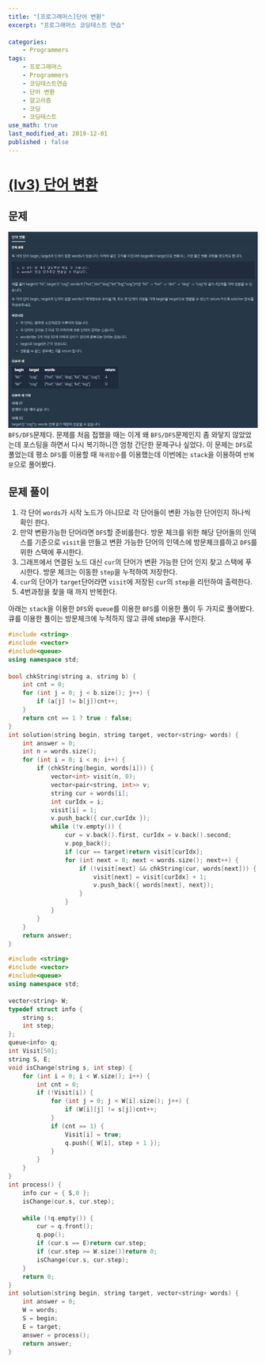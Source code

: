 ```yaml
---
title: "[프로그래머스]단어 변환"
excerpt: "프로그래머스 코딩테스트 연습"

categories:
    - Programmers
tags:
    - 프로그래머스
    - Programmers
    - 코딩테스트연습
    - 단어 변환
    - 알고리즘
    - 코딩
    - 코딩테스트
use_math: true
last_modified_at: 2019-12-01
published : false
---    
```

# [(lv3) 단어 변환](https://programmers.co.kr/learn/courses/30/lessons/43163)   

## 문제
[![](/assets/Programmers/2019-12-01-Programmers-word-change-img01.jpg)](/assets/Programmers/2019-12-01-Programmers-word-change-img01.jpg)   
`BFS/DFS`문제다. 문제를 처음 접했을 때는 이게 왜 `BFS/DFS`문제인지 좀 와닿지 않았었는데 포스팅을 하면서 다시 복기하니깐 엄청 간단한 문제구나 싶었다. 이 문제는 `DFS`로 풀었는데 평소 `DFS`를 이용할 때 `재귀함수`를 이용했는데 이번에는 `stack`을 이용하여 `반복문`으로 풀어봤다.  

## 문제 풀이  
1. 각 단어 `words`가 시작 노드가 아니므로 각 단어들이 변환 가능한 단어인지 하나씩 확인 한다.
2. 만약 변환가능한 단어라면 `DFS`할 준비를한다. 방문 체크를 위한 해당 단어들의 인덱스를 기준으로 `visit`을 만들고 변환 가능한 단어의 인덱스에 방문체크를하고 `DFS`를 위한 스택에 푸시한다.  
3. 그래프에서 연결된 노드 대신 `cur`의 단어가 변환 가능한 단어 인지 찾고 스택에 푸시한다. 방문 체크는 이동한 `step`을 누적하여 저장한다.  
4. `cur`의 단어가 `target`단어라면 `visit`에 저장된 `cur`의 `step`을 리턴하여 출력한다. 
5. 4번과정을 찾을 때 까지 반복한다.  
  
아래는 `stack`을 이용한 `DFS`와 `queue`를 이용한 `BFS`를 이용한 풀이 두 가지로 풀어봤다.  
큐를 이용한 풀이는 방문체크에 누적하지 않고 큐에 step을 푸시한다.  

```cpp
#include <string>
#include <vector>
#include<queue>
using namespace std;

bool chkString(string a, string b) {
	int cnt = 0;
	for (int j = 0; j < b.size(); j++) {
		if (a[j] != b[j])cnt++;
	}
	return cnt == 1 ? true : false;
}
int solution(string begin, string target, vector<string> words) {
	int answer = 0;
	int n = words.size();
	for (int i = 0; i < n; i++) {
		if (chkString(begin, words[i])) {
			vector<int> visit(n, 0);
			vector<pair<string, int>> v;
			string cur = words[i];
			int curIdx = i;
			visit[i] = 1;
			v.push_back({ cur,curIdx });
			while (!v.empty()) {
				cur = v.back().first, curIdx = v.back().second;
				v.pop_back();
				if (cur == target)return visit[curIdx];
				for (int next = 0; next < words.size(); next++) {
					if (!visit[next] && chkString(cur, words[next])) {
						visit[next] = visit[curIdx] + 1;
						v.push_back({ words[next], next});
					}
				}
			}
		}
	}
	return answer;
}
```  
```cpp
#include <string>
#include <vector>
#include<queue>
using namespace std;

vector<string> W;
typedef struct info {
	string s;
	int step;
};
queue<info> q;
int Visit[50];
string S, E;
void isChange(string s, int step) {
	for (int i = 0; i < W.size(); i++) {
		int cnt = 0;
		if (!Visit[i]) {
			for (int j = 0; j < W[i].size(); j++) {
				if (W[i][j] != s[j])cnt++;
			}
			if (cnt == 1) {
				Visit[i] = true;
				q.push({ W[i], step + 1 });
			}
		}
	}
}
int process() {
	info cur = { S,0 };
	isChange(cur.s, cur.step);

	while (!q.empty()) {
		cur = q.front();
		q.pop();
		if (cur.s == E)return cur.step;
		if (cur.step >= W.size())return 0;
		isChange(cur.s, cur.step);
	}
	return 0;
}
int solution(string begin, string target, vector<string> words) {
	int answer = 0;
	W = words;
	S = begin;
	E = target;
	answer = process();
	return answer;
}
``` 

